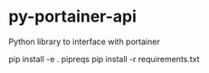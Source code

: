 # py-portainer-api
Python library to interface with portainer



pip install -e .
pipreqs
pip install -r requirements.txt